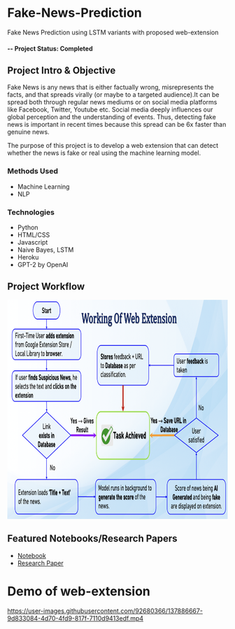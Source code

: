 # Fake-News-Prediction
Fake News Prediction using LSTM variants with proposed web-extension

#### -- Project Status: Completed

## Project Intro & Objective
Fake News is any news that is either factually wrong, misrepresents the facts, and that spreads virally (or maybe to a targeted audience).It can be spread both through regular news mediums or on social media platforms like Facebook, Twitter, Youtube etc. Social media deeply influences our global perception and the understanding of events. Thus, detecting fake news is important in recent times because this spread can be 6x faster than genuine news.

The purpose of this project is to develop a web extension that can detect whether the news is fake or real using the machine learning model.

### Methods Used
* Machine Learning
* NLP

### Technologies
* Python
* HTML/CSS
* Javascript
* Naive Bayes, LSTM
* Heroku
* GPT-2 by OpenAI

## Project Workflow
<img src="./flow_diagram.png" width="800" height="500">

## Featured Notebooks/Research Papers
* [Notebook](./BI-DIRECTIONAL-LSTM_ATTENTION.ipynb)
* [Research Paper](https://ieeexplore.ieee.org/document/9362384)

# Demo of web-extension

https://user-images.githubusercontent.com/92680366/137886667-9d833084-4d70-4fd9-817f-7110d9413edf.mp4
